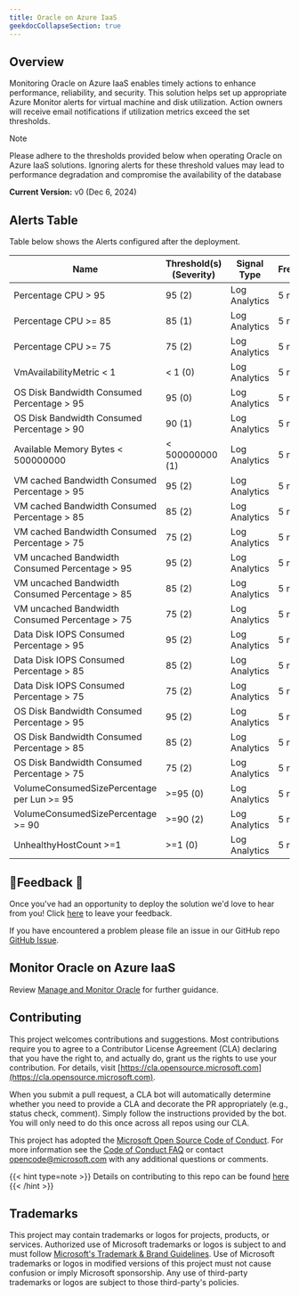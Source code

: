 ```yaml
---
title: Oracle on Azure IaaS
geekdocCollapseSection: true
---
```


## Overview

Monitoring Oracle on Azure IaaS enables timely actions to enhance performance, reliability, and security. This solution helps set up appropriate Azure Monitor alerts for virtual machine and disk utilization. Action owners will receive email notifications if utilization metrics exceed the set thresholds.

> [!NOTE]
> Please adhere to the thresholds provided below when operating Oracle on Azure IaaS solutions. Ignoring alerts for these threshold values may lead to performance degradation and compromise the availability of the database

**Current Version:**
v0 (Dec 6, 2024)

## Alerts Table

Table below shows the Alerts configured after the deployment.

| Name                                           | Threshold(s) (Severity) | Signal Type   | Frequency | \# Alert Rules |
| ---------------------------------------------- | ----------------------- | ------------- | --------- | -------------- |
| Percentage CPU > 95                            | 95 (2)                  | Log Analytics | 5 min     | Default        |
| Percentage CPU >= 85                           | 85 (1)                  | Log Analytics | 5 min     | Default        |
| Percentage CPU >= 75                           | 75 (2)                  | Log Analytics | 5 min     | Default        |
| VmAvailabilityMetric < 1                       | < 1 (0)                 | Log Analytics | 5 min     | Default        |
| OS Disk Bandwidth Consumed Percentage > 95     | 95 (0)                  | Log Analytics | 5 min     | Default        |
| OS Disk Bandwidth Consumed Percentage > 90     | 90 (1)                  | Log Analytics | 5 min     | Default        |
| Available Memory Bytes < 500000000             | < 500000000 (1)         | Log Analytics | 5 min     | Default        |
| VM cached Bandwidth Consumed Percentage > 95   | 95 (2)                  | Log Analytics | 5 min     | Default        |
| VM cached Bandwidth Consumed Percentage > 85   | 85 (2)                  | Log Analytics | 5 min     | Default        |
| VM cached Bandwidth Consumed Percentage > 75   | 75 (2)                  | Log Analytics | 5 min     | Default        |
| VM uncached Bandwidth Consumed Percentage > 95 | 95 (2)                  | Log Analytics | 5 min     | Default        |
| VM uncached Bandwidth Consumed Percentage > 85 | 85 (2)                  | Log Analytics | 5 min     | Default        |
| VM uncached Bandwidth Consumed Percentage > 75 | 75 (2)                  | Log Analytics | 5 min     | Default        |
| Data Disk IOPS Consumed Percentage > 95        | 95 (2)                  | Log Analytics | 5 min     | Default        |
| Data Disk IOPS Consumed Percentage > 85        | 85 (2)                  | Log Analytics | 5 min     | Default        |
| Data Disk IOPS Consumed Percentage > 75        | 75 (2)                  | Log Analytics | 5 min     | Default        |
| OS Disk Bandwidth Consumed Percentage > 95     | 95 (2)                  | Log Analytics | 5 min     | Default        |
| OS Disk Bandwidth Consumed Percentage > 85     | 85 (2)                  | Log Analytics | 5 min     | Default        |
| OS Disk Bandwidth Consumed Percentage > 75     | 75 (2)                  | Log Analytics | 5 min     | Default        |
| VolumeConsumedSizePercentage per Lun >= 95     | \>=95 (0)               | Log Analytics | 5 min     | Default        |
| VolumeConsumedSizePercentage >= 90             | \>=90 (2)               | Log Analytics | 5 min     | Default        |
| UnhealthyHostCount >=1                         | \>=1 (0)                | Log Analytics | 5 min     | Default        |


## 📣Feedback 📣

Once you've had an opportunity to deploy the solution we'd love to hear from you! Click [here](https://aka.ms/alz/monitor/feedback) to leave your feedback.

If you have encountered a problem please file an issue in our GitHub repo [GitHub Issue](https://github.com/Azure/azure-monitor-baseline-alerts/issues).

## Monitor Oracle on Azure IaaS

Review [Manage and Monitor Oracle](/azure/cloud-adoption-framework/scenarios/oracle-iaas/oracle-manage-monitor-iaas) for further guidance.

## Contributing

This project welcomes contributions and suggestions.
Most contributions require you to agree to a Contributor License Agreement (CLA)
declaring that you have the right to, and actually do, grant us the rights to use your contribution.
For details, visit [https://cla.opensource.microsoft.com](https://cla.opensource.microsoft.com).

When you submit a pull request, a CLA bot will automatically determine whether you need to provide
a CLA and decorate the PR appropriately (e.g., status check, comment).
Simply follow the instructions provided by the bot.
You will only need to do this once across all repos using our CLA.

This project has adopted the [Microsoft Open Source Code of Conduct](https://opensource.microsoft.com/codeofconduct/).
For more information see the [Code of Conduct FAQ](https://opensource.microsoft.com/codeofconduct/faq/) or
contact [opencode@microsoft.com](mailto:opencode@microsoft.com) with any additional questions or comments.

{{< hint type=note >}}
Details on contributing to this repo can be found [here](../../../contributing)
{{< /hint >}}

## Trademarks

This project may contain trademarks or logos for projects, products, or services.
Authorized use of Microsoft trademarks or logos is subject to and must follow
[Microsoft's Trademark & Brand Guidelines](https://www.microsoft.com/legal/intellectualproperty/trademarks/usage/general).
Use of Microsoft trademarks or logos in modified versions of this project must not cause confusion or imply Microsoft sponsorship.
Any use of third-party trademarks or logos are subject to those third-party's policies.